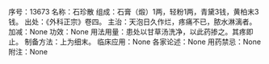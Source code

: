 序号：13673
名称：石珍散
组成：石膏（煅）1两，轻粉1两，青黛3钱，黄柏末3钱。
出处：《外科正宗》卷四。
主治：天泡日久作烂，疼痛不已，脓水淋漓者。
加减：None
功效：None
用法用量：患处以甘草汤洗净，以此药掺之。其疼即止。
制备方法：上为细末。
临床应用：None
各家论述：None
用药禁忌：None
附注：None
